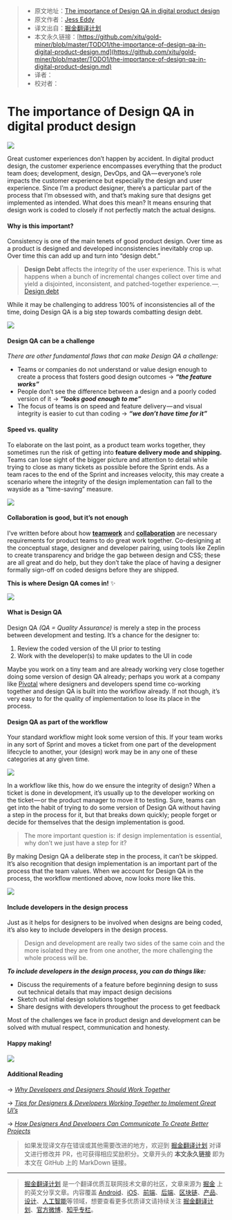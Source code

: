 > * 原文地址：[The importance of Design QA in digital product design](https://uxdesign.cc/the-importance-of-design-qa-in-digital-product-design-c3f3d128270?ref=uxdesignweekly)
> * 原文作者：[Jess Eddy](https://uxdesign.cc/@jesseddy?source=post_header_lockup)
> * 译文出自：[掘金翻译计划](https://github.com/xitu/gold-miner)
> * 本文永久链接：[https://github.com/xitu/gold-miner/blob/master/TODO1/the-importance-of-design-qa-in-digital-product-design.md](https://github.com/xitu/gold-miner/blob/master/TODO1/the-importance-of-design-qa-in-digital-product-design.md)
> * 译者：
> * 校对者：

# The importance of Design QA in digital product design

![](https://cdn-images-1.medium.com/max/1000/1*VzeWB6aXXOFAXcy_whmHXA.jpeg)

Great customer experiences don’t happen by accident. In digital product design, the customer experience encompasses everything that the product team does; development, design, DevOps, and QA — everyone’s role impacts the customer experience but especially the design and user experience. Since I’m a product designer, there’s a particular part of the process that I’m obsessed with, and that’s making sure that designs get implemented as intended. What does this mean? It means ensuring that design work is coded to closely if not perfectly match the actual designs.

#### Why is this important?

Consistency is one of the main tenets of good product design. Over time as a product is designed and developed inconsistencies inevitably crop up. Over time this can add up and turn into “design debt.”

> **Design Debt** affects the integrity of the user experience. This is what happens when a bunch of incremental changes collect over time and yield a disjointed, inconsistent, and patched-together experience. —[ Design debt](https://austinknight.com/writing/design-debt/)

While it may be challenging to address 100% of inconsistencies all of the time, doing Design QA is a big step towards combatting design debt.

![](https://cdn-images-1.medium.com/max/800/1*upgX1rUDn8GHiGLHGnvegg.jpeg)

#### Design QA can be a challenge

_There are other fundamental flaws that can make Design QA a challenge:_

*   Teams or companies do not understand or value design enough to create a process that fosters good design outcomes → **_“the feature works”_**
*   People don’t see the difference between a design and a poorly coded version of it → **_“looks good enough to me”_**
*   The focus of teams is on speed and feature delivery — and visual integrity is easier to cut than coding → **_“we don’t have time for it”_**

#### Speed vs. quality

To elaborate on the last point, as a product team works together, they sometimes run the risk of getting into **feature delivery mode and shipping.** Teams can lose sight of the bigger picture and attention to detail while trying to close as many tickets as possible before the Sprint ends. As a team races to the end of the Sprint and increases velocity, this may create a scenario where the integrity of the design implementation can fall to the wayside as a “time-saving” measure.

![](https://cdn-images-1.medium.com/max/800/1*c2BMSom9UKNXvx3RX9ig0A.jpeg)

#### Collaboration is good, but it’s not enough

I’ve written before about how [**teamwork**](https://blog.prototypr.io/design-driven-development-36a30dd8088c) and [**collaboration**](https://blog.sydneydesigners.co/tips-for-designers-developers-working-together-to-implement-great-uis-e93ef179bf13) are necessary requirements for product teams to do great work together. Co-designing at the conceptual stage, designer and developer pairing, using tools like Zeplin to create transparency and bridge the gap between design and CSS; these are all great and do help, but they don’t take the place of having a designer formally sign-off on coded designs before they are shipped.

**This is where Design QA comes in!** ✨

![](https://cdn-images-1.medium.com/max/800/1*wOrbseW_894i4gxGpFRygQ.jpeg)

#### What is Design QA

Design QA _(QA = Quality Assurance)_ is merely a step in the process between development and testing. It’s a chance for the designer to:

1.  Review the coded version of the UI prior to testing
2.  Work with the developer(s) to make updates to the UI in code

Maybe you work on a tiny team and are already working very close together doing some version of design QA already; perhaps you work at a company like [Pivotal](https://medium.com/product-labs/how-designers-and-developers-can-pair-together-to-create-better-products-e4b09e3ca096) where designers and developers spend time co-working together and design QA is built into the workflow already. If not though, it’s very easy to for the quality of implementation to lose its place in the process.

#### **Design QA as part of the workflow**

Your standard workflow might look some version of this. If your team works in any sort of Sprint and moves a ticket from one part of the development lifecycle to another, your (design) work may be in any one of these categories at any given time.

![](https://cdn-images-1.medium.com/max/1000/1*zkvxs-LNJ4o5mizlXsXtzQ.jpeg)

In a workflow like this, how do we ensure the integrity of design? When a ticket is done in development, it’s usually up to the developer working on the ticket — or the product manager to move it to testing. Sure, teams can get into the habit of trying to do some version of Design QA without having a step in the process for it, but that breaks down quickly; people forget or decide for themselves that the design implementation is good.

> The more important question is: if design implementation is essential, why don’t we just have a step for it?

By making Design QA a deliberate step in the process, it can’t be skipped. It’s also recognition that design implementation is an important part of the process that the team values. When we account for Design QA in the process, the workflow mentioned above, now looks more like this.

![](https://cdn-images-1.medium.com/max/1000/1*gGlwpzE6SICzhxuIBSj4EA.jpeg)

#### Include developers in the design process

Just as it helps for designers to be involved when designs are being coded, it’s also key to include developers in the design process.

> Design and development are really two sides of the same coin and the more isolated they are from one another, the more challenging the whole process will be.

**_To include developers in the design process, you can do things like:_**

*   Discuss the requirements of a feature before beginning design to suss out technical details that may impact design decisions
*   Sketch out initial design solutions together
*   Share designs with developers throughout the process to get feedback

Most of the challenges we face in product design and development can be solved with mutual respect, communication and honesty.

#### Happy making!

![](https://cdn-images-1.medium.com/max/800/1*cNVE90I4t-UsLP-V0skdtA.jpeg)

#### Additional Reading

→ [_Why Developers and Designers Should Work Together_](https://www.dtelepathy.com/blog/business/developers-designers-should-work-together)

→ [_Tips for Designers & Developers Working Together to Implement Great UI’s_](https://blog.sydneydesigners.co/tips-for-designers-developers-working-together-to-implement-great-uis-e93ef179bf13)

→ [_How Designers And Developers Can Communicate To Create Better Projects_](https://www.smashingmagazine.com/2018/04/working-together-designers-developers/)

> 如果发现译文存在错误或其他需要改进的地方，欢迎到 [掘金翻译计划](https://github.com/xitu/gold-miner) 对译文进行修改并 PR，也可获得相应奖励积分。文章开头的 **本文永久链接** 即为本文在 GitHub 上的 MarkDown 链接。


---

> [掘金翻译计划](https://github.com/xitu/gold-miner) 是一个翻译优质互联网技术文章的社区，文章来源为 [掘金](https://juejin.im) 上的英文分享文章。内容覆盖 [Android](https://github.com/xitu/gold-miner#android)、[iOS](https://github.com/xitu/gold-miner#ios)、[前端](https://github.com/xitu/gold-miner#前端)、[后端](https://github.com/xitu/gold-miner#后端)、[区块链](https://github.com/xitu/gold-miner#区块链)、[产品](https://github.com/xitu/gold-miner#产品)、[设计](https://github.com/xitu/gold-miner#设计)、[人工智能](https://github.com/xitu/gold-miner#人工智能)等领域，想要查看更多优质译文请持续关注 [掘金翻译计划](https://github.com/xitu/gold-miner)、[官方微博](http://weibo.com/juejinfanyi)、[知乎专栏](https://zhuanlan.zhihu.com/juejinfanyi)。
